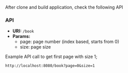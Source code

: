 After clone and build application, check the following API
### API
- **URI:** `/book`
- **Params:**
  - page: page number (index based, starts from 0)
  - size: page size

Example API call to get first page with size 1;
```
http://localhost:8080/book?page=0&size=1
```